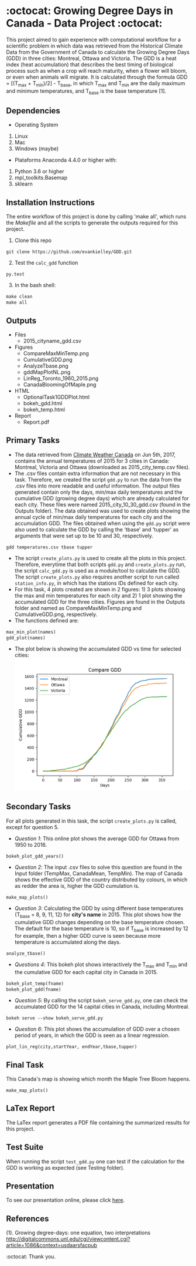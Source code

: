 # :octocat: Growing Degree Days in Canada - Data Project :octocat:

This project aimed to gain experience with computational workflow for a scientific problem in which data was retrieved from the Historical Climate Data from the Government of Canada to calculate the Growing Degree Days (GDD) in three cities: Montreal, Ottawa and Victoria. The GDD is a heat index (heat accumulation) that describes the best timing of biological process such as when a crop will reach maturity, when a flower will bloom, or even when animals will migrate. It is calculated through the formula GDD = [(T<sub>max</sub> + T<sub>min</sub>)/2] - T<sub>base</sub>, in which T<sub>max</sub> and T<sub>min</sub> are the daily maximum and minimum temperatures, and T<sub>base</sub> is the base temperature [1].

## Dependencies
* Operating System
1. Linux
2. Mac 
3. Windows (maybe)

* Plataforms
Anaconda 4.4.0 or higher with: 
1. Python 3.6 or higher
2. mpl_toolkits.Basemap
3. sklearn

## Installation Instructions 
The entire workflow of this project is done by calling 'make all', which runs the *Makefile* and all the scripts to generate the outputs required for this project. 
1. Clone this repo
```
git clone https://github.com/evankielley/GDD.git
```
2. Test the `calc_gdd` function
```
py.test
```
3. In the bash shell:
```
make clean
make all
```

## Outputs
* Files
  - 2015_cityname_gdd.csv
* Figures
  - CompareMaxMinTemp.png
  - CumulativeGDD.png
  - AnalyzeTbase.png
  - gddMapPlotNL.png
  - LinReg_Toronto_1960_2015.png
  - CanadaBloomingOfMaple.png
* HTML
  - OptionalTask1GDDPlot.html
  - bokeh_gdd.html
  - bokeh_temp.html
* Report
  - Report.pdf
  
## Primary Tasks
* The data retrieved from [Climate Weather Canada](http://climate.weather.gc.ca) on Jun 5th, 2017, contains the annual temperatures of 2015 for 3 cities in Canada: Montreal, Victoria and Ottawa (downloaded as 2015_city_temp.csv files).
* The .csv files contain extra information that are not necessary in this task. Therefore, we created the script `gdd.py` to run the data from the .csv files into more readable and useful information. The output files generated contain only the days, min/max daily temperatures and the cumulative GDD (growing degree days) which are already calculated for each city. These files were named 2015_city_10_30_gdd.csv (found in the Outputs folder). The data obtained was used to create plots showing the annual cycle of min/max daily temperatures for each city and the accumulation GDD. The files obtained when using the `gdd.py` script were also used to calculate the GDD by calling the 'tbase' and 'tupper' as arguments that were set up to be 10 and 30, respectively. 
```
gdd temperatures.csv tbase tupper
``` 
* The script `create_plots.py` is used to create all the plots in this project. Therefore, everytime that both scripts `gdd.py` and `create_plots.py` run, the script `calc_gdd.py` is used as a module/tool to calculate the GDD. The script `create_plots.py` also requires another script to run called `station_info.py`, in which has the stations IDs defined for each city.  
* For this task, 4 plots created are shown in 2 figures: 1) 3 plots showing the max and min temperatures for each city and 2) 1 plot showing the accumulated GDD for the three cities.  Figures are found in the Outputs folder and named as CompareMaxMinTemp.png and CumulativeGDD.png, respectively. 
* The functions defined are:
```
max_min_plot(names)
gdd_plot(names)
```
* The plot below is showing the accumulated GDD vs time for selected cities: 
![alt text](https://raw.githubusercontent.com/evankielley/GDD/master/Output/CumulativeGDD.png?token=Abv3GRtFi3qHnLJFDwGDdtJajOOyqtUZks5ZSBtRwA%3D%3D)

## Secondary Tasks
For all plots generated in this task, the script `create_plots.py` is called, except for question 5.
* *Question 1*: This online plot shows the average GDD for Ottawa from 1950 to 2016.
```
bokeh_plot_gdd_years()
```
* *Question 2*: The input .csv files to solve this question are found in the Input folder (TempMax, CanadaMean, TempMin). The map of Canada shows the effective GDD of the country distributed by colours, in which as redder the area is, higher the GDD cumulation is.  
```
make_map_plots()
```
* *Question 3*: Calculating the GDD by using different base temperatures (T<sub>base</sub> = 8, 9, 11, 12) for **city's name** in 2015. This plot shows how the cumulative GDD changes depending on the base temperature chosen. The default for the base temperature is 10, so if T<sub>base</sub> is increased by 12 for example, then a higher GDD curve is seen because more temperature is accumulated along the days.
```
analyze_tbase()
```
* *Questions 4*: This bokeh plot shows interactively the T<sub>max</sub> and T<sub>min</sub> and the cumulative GDD for each capital city in Canada in 2015. 
```
bokeh_plot_temp(fname)
bokeh_plot_gdd(fname)
```
* *Question 5*: By calling the script `bokeh_serve_gdd.py`, one can check the accumulated GDD for the 14 capital cities in Canada, including Montreal. 
```
bokeh serve --show bokeh_serve_gdd.py
```
* *Question 6*: This plot shows the accumulation of GDD over a chosen period of years, in which the GDD is seen as a linear regression.
```
plot_lin_reg(city,startYear, endYear,tbase,tupper)
```

## Final Task
This Canada's map is showing which month the Maple Tree Bloom happens.
```
make_map_plots()
```

## LaTex Report
The LaTex report generates a PDF file containing the summarized results for this project.

## Test Suite
When running the script `test_gdd.py` one can test if the calculation for the GDD is working as expected (see Testing folder).

## Presentation
To see our presentation online, please click [here](https://evankielley.github.io/GDD/Presentation/presentation.html#1).

## References
(1). Growing degree-days: one equation, two interpretations http://digitalcommons.unl.edu/cgi/viewcontent.cgi?article=1086&context=usdaarsfacpub 


:octocat: Thank you.
